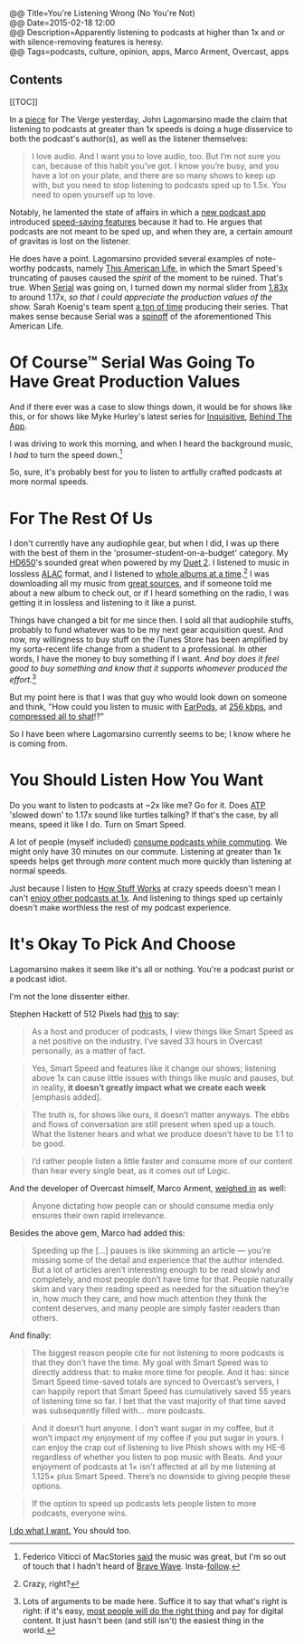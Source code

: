 @@ Title=You're Listening Wrong (No You're Not)   
@@ Date=2015-02-18 12:00  
@@ Description=Apparently listening to podcasts at higher than 1x and or with silence-removing features is heresy.  
@@ Tags=podcasts, culture, opinion, apps, Marco Arment, Overcast, apps  

<h2>Contents</h2>

[[TOC]]  

In a [piece][theverge] for The Verge yesterday, John Lagomarsino made the claim that listening to podcasts at greater than 1x speeds is doing a huge disservice to both the podcast's author(s), as well as the listener themselves:
>I love audio. And I want you to love audio, too. But I’m not sure you can, because of this habit you’ve got. I know you’re busy, and you have a lot on your plate, and there are so many shows to keep up with, but you need to stop listening to podcasts sped up to 1.5x. You need to open yourself up to love.

Notably, he lamented the state of affairs in which a [new podcast app][overcast] introduced [speed-saving features][marco] because it had to. He argues that podcasts are not meant to be sped up, and when they are, a certain amount of gravitas is lost on the listener.

He does have a point. Lagomarsino provided several examples of note-worthy podcasts, namely [This American Life][thisamericanlife], in which the Smart Speed's truncating of pauses caused the *spirit* of the moment to be ruined. That's true. When [Serial][serialpodcast] was going on, I turned down my normal slider from [1.83x][d] to around 1.17x, *so that I could appreciate the production values of the show.* Sarah Koenig's team spent [a ton of time][rollingstone] producing their series. That makes sense because Serial was a [spinoff][thisamericanlife 2] of the aforementioned This American Life. 

# Of Course™ Serial Was Going To Have Great Production Values

And if there ever was a case to slow things down, it would be for shows like this, or for shows like Myke Hurley's latest series for [Inquisitive][relay], [Behind The App][extras].

I was driving to work this morning, and when I heard the background music, I *had* to turn the speed down.[^sd] 

So, sure, it's probably best for you to listen to artfully crafted podcasts at more normal speeds.

# For The Rest Of Us

I don't currently have any audiophile gear, but when I did, I was up there with the best of them in the 'prosumer-student-on-a-budget' category. My [HD650][amazon]'s sounded great when powered by my [Duet 2][amazon 2]. I listened to music in lossless [ALAC][wikipedia] format, and I listened to [whole albums at a time][cnet].[^kta] I was downloading all my music from [great sources][what], and if someone told me about a new album to check out, or if I heard something on the radio, I was getting it in lossless and listening to it like a purist.

Things have changed a bit for me since then. I sold all that audiophile stuffs, probably to fund whatever was to be my next gear acquisition quest. And now, my willingness to buy stuff on the iTunes Store has been amplified by my sorta-recent life change from a student to a professional. In other words, I have the money to buy something if I want. *And boy does it feel good to buy something and know that it supports whomever produced the effort.*[^te]

But my point here is that I was that guy who would look down on someone and think, "How could you listen to music with [EarPods][engadget], at [256 kbps][apple], and [compressed all to shat][npr]!?"

So I have been where Lagomarsino currently seems to be; I know where he is coming from. 

# You Should Listen How You Want

Do you want to listen to podcasts at ~2x like me? Go for it. Does [ATP][atp] 'slowed down' to 1.17x sound like turtles talking? If that's the case, by all means, speed it like I do. Turn on Smart Speed. 

A lot of people (myself included) [consume podcasts while commuting][howstuffworks]. We might only have 30 minutes on our commute. Listening at greater than 1x speeds helps get through *more* content much more quickly than listening at normal speeds.

Just because I listen to [How Stuff Works][howstuffworks 2] at crazy speeds doesn't mean I can't [enjoy other podcasts at 1x][d 2]. And listening to things sped up certainly doesn't make worthless the rest of my podcast experience.

# It's Okay To Pick And Choose

Lagomarsino makes it seem like it's all or nothing. You're a podcast purist or a podcast idiot. 

I'm not the lone dissenter either.

Stephen Hackett of 512 Pixels had [this][512pixels] to say:
>As a host and producer of podcasts, I view things like Smart Speed as a net positive on the industry. I’ve saved 33 hours in Overcast personally, as a matter of fact.

>Yes, Smart Speed and features like it change our shows; listening above 1x can cause little issues with things like music and pauses, but in reality, **it doesn’t greatly impact what we create each week** [emphasis added].

>The truth is, for shows like ours, it doesn’t matter anyways. The ebbs and flows of conversation are still present when sped up a touch. What the listener hears and what we produce doesn’t have to be 1:1 to be good.

>I’d rather people listen a little faster and consume more of our content than hear every single beat, as it comes out of Logic.

And the developer of Overcast himself, Marco Arment, [weighed in][marco 2] as well:
>Anyone dictating how people can or should consume media only ensures their own rapid irrelevance.

Besides the above gem, Marco had added this:
>Speeding up the [...] pauses is like skimming an article — you’re missing some of the detail and experience that the author intended. But a lot of articles aren’t interesting enough to be read slowly and completely, and most people don’t have time for that. People naturally skim and vary their reading speed as needed for the situation they’re in, how much they care, and how much attention they think the content deserves, and many people are simply faster readers than others.

And finally:
>The biggest reason people cite for not listening to more podcasts is that they don’t have the time. My goal with Smart Speed was to directly address that: to make more time for people. And it has: since Smart Speed time-saved totals are synced to Overcast’s servers, I can happily report that Smart Speed has cumulatively saved 55 years of listening time so far. I bet that the vast majority of that time saved was subsequently filled with… more podcasts.

>And it doesn’t hurt anyone. I don’t want sugar in my coffee, but it won’t impact my enjoyment of my coffee if you put sugar in yours. I can enjoy the crap out of listening to live Phish shows with my HE-6 regardless of whether you listen to pop music with Beats. And your enjoyment of podcasts at 1× isn’t affected at all by me listening at 1.125× plus Smart Speed. There’s no downside to giving people these options.

>If the option to speed up podcasts lets people listen to more podcasts, everyone wins.

[I do what I want.][youtube] You should too. 

[^sd]: Federico Viticci of MacStories [said][macstories] the music was great, but I'm so out of touch that I hadn't heard of [Brave Wave][bravewave]. Insta-[follow][twitter]. 
[^kta]: Crazy, right?
[^te]: Lots of arguments to be made here. Suffice it to say that what's right is right: if it's easy, [most people will do the right thing][pcmag] and pay for digital content. It just hasn't been (and still isn't) the easiest thing in the world.

[512pixels]: http://www.512pixels.net/blog/2015/2/another-week-another-debate-about-podcasts
[amazon]: http://www.amazon.com/Sennheiser-HD-650-Headphones/dp/B00018MSNI
[amazon 2]: http://www.amazon.com/Apogee-Duet-Audio-Interface-iPad/dp/B00BB2QBLI/ref=sr_1_1?tag=theov0c-20
[apple]: http://support.apple.com/en-us/HT201616
[atp]: http://atp.fm
[bravewave]: http://www.bravewave.net
[cnet]: http://www.cnet.com/news/will-the-single-kill-the-album/
[d]: http://d.pr/i/aV1m+
[d 2]: http://d.pr/i/1bahR+
[engadget]: http://www.engadget.com/2012/09/18/apple-earpods-review/
[extras]: http://www.extras.relay.fm/blog/2015/2/18/inquisitive-behind-the-app
[howstuffworks]: http://computer.howstuffworks.com/internet/basics/podcasting2.htm
[howstuffworks 2]: http://www.howstuffworks.com/
[macstories]: http://www.macstories.net
[marco]: http://www.marco.org/2014/07/16/overcast
[marco 2]: http://www.marco.org/2015/02/17/listen-to-podcasts-at-whatever-speed-you-want
[npr]: http://www.npr.org/2009/12/31/122114058/the-loudness-wars-why-music-sounds-worse
[overcast]: http://overcast.fm
[pcmag]: http://www.pcmag.com/article2/0,2817,2396424,00.asp
[relay]: http://www.relay.fm/inquisitive/27
[rollingstone]: http://www.rollingstone.com/culture/features/sarah-koenig-on-serial-20141024
[serialpodcast]: http://serialpodcast.org/
[theverge]: http://www.theverge.com/2015/2/17/8043077/stop-listening-to-podcasts-fast-speed
[thisamericanlife]: http://www.thisamericanlife.org/podcast
[thisamericanlife 2]: http://www.thisamericanlife.org/about/serial
[twitter]: https://twitter.com/BraveWaveMusic
[what]: http://what.cd
[wikipedia]: https://en.wikipedia.org/wiki/Apple_Lossless
[youtube]: http://www.youtube.com/watch?v=YeiM3PpZ01Y